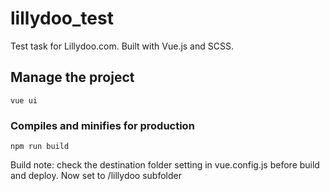 # lillydoo_test
Test task for Lillydoo.com.
Built with Vue.js and SCSS.

## Manage the project
```
vue ui
```

### Compiles and minifies for production
```
npm run build
```
Build note: check the destination folder setting in vue.config.js before build and deploy. Now set to /lillydoo subfolder
